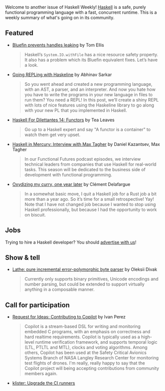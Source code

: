 Welcome to another issue of Haskell Weekly!
[Haskell](https://www.haskell.org) is a safe, purely functional programming language with a fast, concurrent runtime.
This is a weekly summary of what's going on in its community.

## Featured

- [Bluefin prevents handles leaking](https://h2.jaguarpaw.co.uk/posts/bluefin-prevents-handles-leaking/) by Tom Ellis
  > Haskell’s `System.IO.withFile` has a nice resource safety property. It also has a problem which its Bluefin equivalent fixes. Let’s have a look.
  
- [Going REPLing with Haskeline](https://abhinavsarkar.net/posts/repling-with-haskeline/) by Abhinav Sarkar
  > So you went ahead and created a new programming language, with an AST, a parser, and an interpreter. And now you hate how you have to write the programs in your new language in files to run them? You need a REPL! In this post, we’ll create a shiny REPL with lots of nice features using the Haskeline library to go along with your new PL that you implemented in Haskell.
  
- [Haskell For Dilettantes 14: Functors](https://www.youtube.com/watch?v=wxLnwKoxEXM) by Tea Leaves
  > Go up to a Haskell expert and say "A functor is a container" to watch them get very upset.
  
- [Haskell in Mercury: Interview with Max Tagher](https://serokell.io/blog/haskell-mercury-functionalfutures) by Daniel Kazantsev, Max Tagher
  > In our Functional Futures podcast episodes, we interview technical leaders from companies that use Haskell for real-world tasks. This season will be dedicated to the business side of development with functional programming.
  
- [Oxydizing my curry, one year later](https://blog.clement.delafargue.name/posts/2024-10-14-oxydizing-my-curry-one-year-later.html) by Clément Delafargue
  > In a somewhat basic move, I quit a Haskell job for a Rust job a bit more than a year ago. So it’s time for a small retrospective! Yay! Note that I have not changed job because I wanted to stop using Haskell professionally, but because I had the opportunity to work on biscuit.

## Jobs

Trying to hire a Haskell developer?
You should [advertise with us](https://haskellweekly.news/advertising.html)!

## Show & tell

- [Lathe: pure incremental error-polymorphic byte parser](https://discourse.haskell.org/t/lathe-pure-incremental-error-polymorphic-byte-parser/10618) by Oleksii Divak
  > Currently only supports binary primitives, Unicode encodings and number parsing, but could be extended to support virtually anything in a composable manner.

## Call for participation

- [Request for Ideas: Contributing to Copilot](https://www.reddit.com/r/haskell/comments/1gfdsuu/request_for_ideas_contributing_to_copilot/) by Ivan Perez
  > Copilot is a stream-based DSL for writing and monitoring embedded C programs, with an emphasis on correctness and hard realtime requirements. Copilot is typically used as a high-level runtime verification framework, and supports temporal logic (LTL, PTLTL and MTL), clocks and voting algorithms. Among others, Copilot has been used at the Safety Critical Avionics Systems Branch of NASA Langley Research Center for monitoring test flights of drones. I'm really, really happy to say that the Copilot project will being accepting contributions from community members again. 

- [klister: Upgrade the CI runners](https://github.com/gelisam/klister/issues/255)
